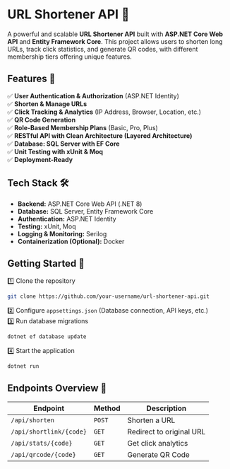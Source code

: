 ﻿ 

# **URL Shortener API** 🚀  

A powerful and scalable **URL Shortener API** built with **ASP.NET Core Web API** and **Entity Framework Core**. This project allows users to shorten long URLs, track click statistics, and generate QR codes, with different membership tiers offering unique features.  

## **Features** 🌟  
✅ **User Authentication & Authorization** (ASP.NET Identity)  
✅ **Shorten & Manage URLs**  
✅ **Click Tracking & Analytics** (IP Address, Browser, Location, etc.)  
✅ **QR Code Generation**  
✅ **Role-Based Membership Plans** (Basic, Pro, Plus)  
✅ **RESTful API with Clean Architecture (Layered Architecture)**  
✅ **Database: SQL Server with EF Core**  
✅ **Unit Testing with xUnit & Moq**  
✅ **Deployment-Ready**  

## **Tech Stack** 🛠️  
- **Backend:** ASP.NET Core Web API (.NET 8)  
- **Database:** SQL Server, Entity Framework Core  
- **Authentication:** ASP.NET Identity  
- **Testing:** xUnit, Moq  
- **Logging & Monitoring:** Serilog  
- **Containerization (Optional):** Docker  

## **Getting Started** 🚀  
1️⃣ Clone the repository  
```bash
git clone https://github.com/your-username/url-shortener-api.git
```
2️⃣ Configure `appsettings.json` (Database connection, API keys, etc.)  
3️⃣ Run database migrations  
```bash
dotnet ef database update
```
4️⃣ Start the application  
```bash
dotnet run
```

## **Endpoints Overview** 🔗  
| Endpoint                | Method | Description |
|-------------------------|--------|-------------|
| `/api/shorten`         | `POST`  | Shorten a URL |
| `/api/shortlink/{code}` | `GET`   | Redirect to original URL |
| `/api/stats/{code}`     | `GET`   | Get click analytics |
| `/api/qrcode/{code}`    | `GET`   | Generate QR Code |
 